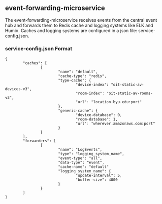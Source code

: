 ## event-forwarding-microservice
The event-forwarding-microservice receives events from the central event hub and forwards them to Redis cache and logging systems like ELK and Humio. Caches and logging systems are configured in a json file: service-config.json. 

### service-config.json Format

```
{
        "caches": [
                {
                        "name": "default",
                        "cache-type": "redis",
                        "type-cache": {
                                "device-index": "oit-static-av-devices-v3",
                                "room-index": "oit-static-av-rooms-v3",
                                "url": "location.byu.edu:port"
                        },
                        "generic-cache": {
                                "device-database": 0,
                                "room-database": 1,
                                "url": "wherever.amazonaws.com:port"
                        }
                }
        ],
        "forwarders": [
                {
                        "name": "LogEvents",
                        "type": "logging_system_name",
                        "event-type": "all",
                        "data-type": "event",
                        "cache-name": "default"
                        "logging_system_name": {
                                "update-interval": 5,
                                "buffer-size": 4000
                        }
                }
        ]
} 
```
